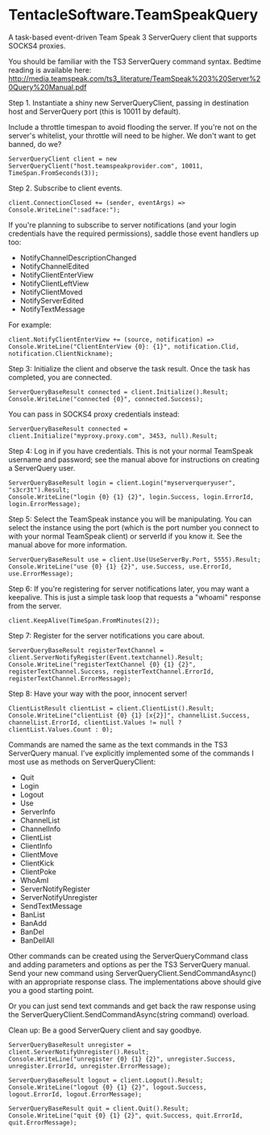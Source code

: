 TentacleSoftware.TeamSpeakQuery
===============================

A task-based event-driven Team Speak 3 ServerQuery client that supports SOCKS4 proxies.

You should be familiar with the TS3 ServerQuery command syntax. Bedtime reading is available here: http://media.teamspeak.com/ts3_literature/TeamSpeak%203%20Server%20Query%20Manual.pdf

Step 1. Instantiate a shiny new ServerQueryClient, passing in destination host and ServerQuery port (this is 10011 by default). 

Include a throttle timespan to avoid flooding the server. If you're not on the server's whitelist, your throttle will need to be higher. We don't want to get banned, do we?

```
ServerQueryClient client = new ServerQueryClient("host.teamspeakprovider.com", 10011, TimeSpan.FromSeconds(3));
```

Step 2. Subscribe to client events.

```
client.ConnectionClosed += (sender, eventArgs) => Console.WriteLine(":sadface:");
```

If you're planning to subscribe to server notifications (and your login credentials have the required permissions), saddle those event handlers up too:

* NotifyChannelDescriptionChanged
* NotifyChannelEdited
* NotifyClientEnterView
* NotifyClientLeftView
* NotifyClientMoved
* NotifyServerEdited
* NotifyTextMessage

For example:

```
client.NotifyClientEnterView += (source, notification) => Console.WriteLine("ClientEnterView {0}: {1}", notification.Clid, notification.ClientNickname);
```

Step 3: Initialize the client and observe the task result. Once the task has completed, you are connected.

```
ServerQueryBaseResult connected = client.Initialize().Result;
Console.WriteLine("connected {0}", connected.Success);
```

You can pass in SOCKS4 proxy credentials instead:

```
ServerQueryBaseResult connected = client.Initialize("myproxy.proxy.com", 3453, null).Result;
```

Step 4: Log in if you have credentials. This is not your normal TeamSpeak username and password; see the manual above for instructions on creating a ServerQuery user.

```
ServerQueryBaseResult login = client.Login("myserverqueryuser", "s3cr3t").Result;
Console.WriteLine("login {0} {1} {2}", login.Success, login.ErrorId, login.ErrorMessage);
```

Step 5: Select the TeamSpeak instance you will be manipulating. You can select the instance using the port (which is the port number you connect to with your normal TeamSpeak client) or serverId if you know it. See the manual above for more information.

```
ServerQueryBaseResult use = client.Use(UseServerBy.Port, 5555).Result;
Console.WriteLine("use {0} {1} {2}", use.Success, use.ErrorId, use.ErrorMessage);
```

Step 6: If you're registering for server notifications later, you may want a keepalive. This is just a simple task loop that requests a "whoami" response from the server.

```
client.KeepAlive(TimeSpan.FromMinutes(2));
```

Step 7: Register for the server notifications you care about.

```
ServerQueryBaseResult registerTextChannel = client.ServerNotifyRegister(Event.textchannel).Result;
Console.WriteLine("registerTextChannel {0} {1} {2}", registerTextChannel.Success, registerTextChannel.ErrorId, registerTextChannel.ErrorMessage);
```

Step 8: Have your way with the poor, innocent server!

```
ClientListResult clientList = client.ClientList().Result;
Console.WriteLine("clientList {0} {1} [x{2}]", channelList.Success, channelList.ErrorId, clientList.Values != null ? clientList.Values.Count : 0);
```

Commands are named the same as the text commands in the TS3 ServerQuery manual. I've explicitly implemented some of the commands I most use as methods on ServerQueryClient:

* Quit
* Login
* Logout
* Use
* ServerInfo
* ChannelList
* ChannelInfo
* ClientList
* ClientInfo
* ClientMove
* ClientKick
* ClientPoke
* WhoAmI
* ServerNotifyRegister
* ServerNotifyUnregister
* SendTextMessage
* BanList
* BanAdd
* BanDel
* BanDellAll

Other commands can be created using the ServerQueryCommand class and adding parameters and options as per the TS3 ServerQuery manual. Send your new command using ServerQueryClient.SendCommandAsync() with an appropriate response class. The implementations above should give you a good starting point.

Or you can just send text commands and get back the raw response using the ServerQueryClient.SendCommandAsync(string command) overload.

Clean up: Be a good ServerQuery client and say goodbye.

```
ServerQueryBaseResult unregister = client.ServerNotifyUnregister().Result;
Console.WriteLine("unregister {0} {1} {2}", unregister.Success, unregister.ErrorId, unregister.ErrorMessage);

ServerQueryBaseResult logout = client.Logout().Result;
Console.WriteLine("logout {0} {1} {2}", logout.Success, logout.ErrorId, logout.ErrorMessage);

ServerQueryBaseResult quit = client.Quit().Result;
Console.WriteLine("quit {0} {1} {2}", quit.Success, quit.ErrorId, quit.ErrorMessage);
```
